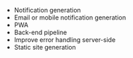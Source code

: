 - Notification generation
- Email or mobile notification generation
- PWA
- Back-end pipeline
- Improve error handling server-side
- Static site generation
